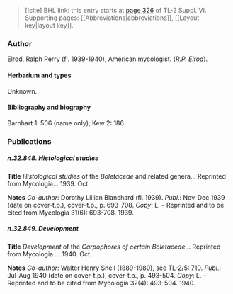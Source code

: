 > [!cite] BHL link: this entry starts at [page 326](https://www.biodiversitylibrary.org/item/103835#page/336/mode/1up) of TL-2 Suppl. VI.
> Supporting pages: [[Abbreviations|abbreviations]], [[Layout key|layout key]].

### Author

Elrod, Ralph Perry (fl. 1939-1940), American mycologist. (*R.P. Elrod*).

#### Herbarium and types

Unknown.

#### Bibliography and biography

Barnhart 1: 506 (name only); Kew 2: 186.

### Publications

##### n.32.848. Histological studies

**Title**
*Histological studies* of the *Boletaceae* and related genera... Reprinted from Mycologia... 1939. Oct.

**Notes**
*Co-author*: Dorothy Lillian Blanchard (fl. 1939).
*Publ*.: Nov-Dec 1939 (date on cover-t.p.), cover-t.p., p. 693-708. *Copy*: L. – Reprinted and to be cited from Mycologia 31(6): 693-708. 1939.

##### n.32.849. Development

**Title**
*Development* of the *Carpophores of certain Boletaceae*... Reprinted from Mycologia ... 1940. Oct.

**Notes**
*Co-author*: Walter Henry Snell (1889-1980), see TL-2/5: 710.
*Publ*.: Jul-Aug 1940 (date on cover-t.p.), cover-t.p., p. 493-504. *Copy*: L. – Reprinted and to be cited from Mycologia 32(4): 493-504. 1940.

